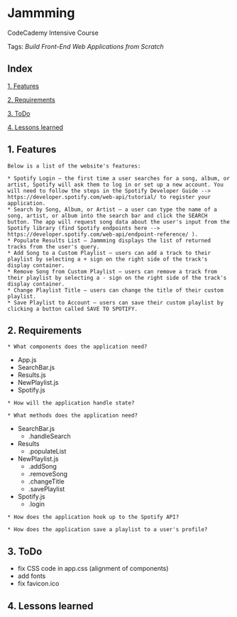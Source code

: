 # Jammming
CodeCademy Intensive Course

Tags: *Build Front-End Web Applications from Scratch*

## Index

[1. Features](#1-features/) 

[2. Requirements](#2-requirements/)

[3. ToDo](#3-todo/)

[4. Lessons learned](#4-lessons-learned)


## 1. Features
```
Below is a list of the website's features:

* Spotify Login — the first time a user searches for a song, album, or artist, Spotify will ask them to log in or set up a new account. You will need to follow the steps in the Spotify Developer Guide --> https://developer.spotify.com/web-api/tutorial/ to register your application.
* Search by Song, Album, or Artist — a user can type the name of a song, artist, or album into the search bar and click the SEARCH button. The app will request song data about the user's input from the Spotify library (find Spotify endpoints here --> https://developer.spotify.com/web-api/endpoint-reference/ ).
* Populate Results List — Jammming displays the list of returned tracks from the user's query.
* Add Song to a Custom Playlist — users can add a track to their playlist by selecting a + sign on the right side of the track's display container.
* Remove Song from Custom Playlist — users can remove a track from their playlist by selecting a - sign on the right side of the track's display container.
* Change Playlist Title — users can change the title of their custom playlist.
* Save Playlist to Account — users can save their custom playlist by clicking a button called SAVE TO SPOTIFY.
```

## 2. Requirements
```
* What components does the application need?
```
* App.js
* SearchBar.js
* Results.js
* NewPlaylist.js
* Spotify.js

```
* How will the application handle state?
```

```
* What methods does the application need?
```
* SearchBar.js
  * .handleSearch
* Results
  * .populateList
* NewPlaylist.js
  * .addSong
  * .removeSong
  * .changeTitle
  * .savePlaylist
* Spotify.js
  * .login

```
* How does the application hook up to the Spotify API?
```

```
* How does the application save a playlist to a user's profile?
```


## 3. ToDo
* fix CSS code in app.css (alignment of components)
* add fonts
* fix favicon.ico


## 4. Lessons learned